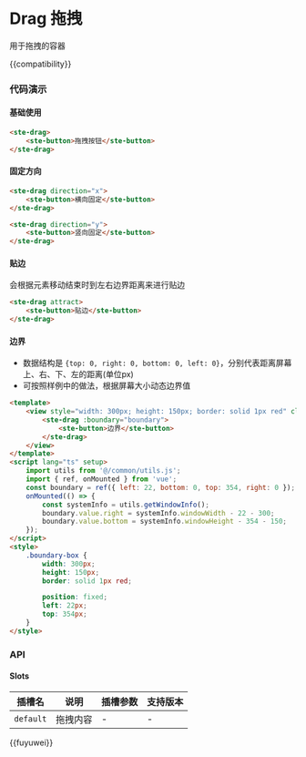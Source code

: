# Drag 拖拽

用于拖拽的容器

{{compatibility}}

### 代码演示

#### 基础使用

```html
<ste-drag>
    <ste-button>拖拽按钮</ste-button>
</ste-drag>
```

#### 固定方向

```html
<ste-drag direction="x">
    <ste-button>横向固定</ste-button>
</ste-drag>

<ste-drag direction="y">
    <ste-button>竖向固定</ste-button>
</ste-drag>
```

#### 贴边

会根据元素移动结束时到左右边界距离来进行贴边

```html
<ste-drag attract>
    <ste-button>贴边</ste-button>
</ste-drag>
```

#### 边界

-   数据结构是 `{top: 0, right: 0, bottom: 0, left: 0}`，分别代表距离屏幕上、右、下、左的距离(单位px)
-   可按照样例中的做法，根据屏幕大小动态边界值

```html
<template>
    <view style="width: 300px; height: 150px; border: solid 1px red" class="boundary-box">
        <ste-drag :boundary="boundary">
            <ste-button>边界</ste-button>
        </ste-drag>
    </view>
</template>
<script lang="ts" setup>
    import utils from '@/common/utils.js';
    import { ref, onMounted } from 'vue';
    const boundary = ref({ left: 22, bottom: 0, top: 354, right: 0 });
    onMounted(() => {
        const systemInfo = utils.getWindowInfo();
        boundary.value.right = systemInfo.windowWidth - 22 - 300;
        boundary.value.bottom = systemInfo.windowHeight - 354 - 150;
    });
</script>
<style>
    .boundary-box {
        width: 300px;
        height: 150px;
        border: solid 1px red;

        position: fixed;
        left: 22px;
        top: 354px;
    }
</style>
```

### API

<!-- props -->

#### Slots

| 插槽名    | 说明     | 插槽参数 | 支持版本 |
| --------- | -------- | -------- | -------- |
| `default` | 拖拽内容 | -        | -        |

{{fuyuwei}}
